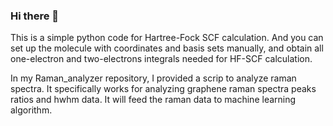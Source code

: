 ### Hi there 👋
This is a simple python code for Hartree-Fock SCF calculation. And you can set up the molecule with coordinates and basis sets manually, and obtain all one-electron and two-electrons integrals needed for HF-SCF calculation.

In my Raman_analyzer repository, I provided a scrip to analyze raman spectra. It specifically works for analyzing graphene raman spectra peaks ratios and hwhm data. It will feed the raman data to machine learning algorithm.



